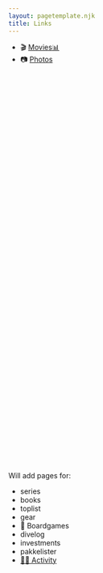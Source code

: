 ```yaml
---
layout: pagetemplate.njk
title: Links
---
```


<ul>
<li>🎬 <a class="ml" href="/movies">Movies</a><a class="ml" href="movie-stats">📊</a></li>
<li>📷 <a class="ml" href="/photos">Photos</a></li>
</ul>

<div style="margin-top: 50rem">
Will add pages for:

- series
- books
- toplist
- gear
- 🎲 Boardgames
- divelog
- investments
- pakkelister
- <a href="https://andersos.net/2016/04/17/3000000/">🏃🏼 Activity</a>
</div>
